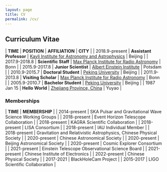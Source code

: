 ```yaml
---
layout: page
title: CV
permalink: /cv/
---
```


<style>
table {
  font-family: arial, sans-serif;
  border-collapse: collapse;
  width: 100%;
}

td, th {
  border: 1px solid #dddddd;
  text-align: left;
  padding: 8px;
}

tr:nth-child(odd) {
  background-color: #dddddd;
}
</style>

## <b>Curriculum Vitae</b>

| **TIME** | **POSITION** | **AFFILIATION** | **CITY** |
| 2018.9-present | **Assistant Professor** | [Kavli Institute for Astronomy and Astrophysics](http://kiaa.pku.edu.cn/) | Beijing |
| 2017.9-2018.8 | **Scientific Staff** | [Max Planck Institute for Radio Astronomy](http://www.mpifr-bonn.mpg.de/2169/en) | Bonn |
| 2015.9-2017.8 | **Junior Scientist** | [Albert Einstein Institute](http://www.aei.mpg.de/) | Potsdam | 
| 2010.9-2015.7 | **Doctoral Student** | [Peking University](http://english.pku.edu.cn/) | Beijing |
| 2011.9-2013.8 | **Visiting Scholar** | [Max Planck Institute for Radio Astronomy](http://www.mpifr-bonn.mpg.de/2169/en) | Bonn |
| 2005.9-2010.7 | **Bachelor Student** | [Peking University](http://english.pku.edu.cn/) | Beijing |
| 1987 Jan 15 | **Hello World** | [Zhejiang Province, China](https://en.wikipedia.org/wiki/Zhejiang)  | Yuyao |
 
<p></p>


### **Memberships**

| **TIME** | **MEMBERSHIP** |
| 2014-present | SKA Pulsar and Gravitational Wave Science Working Groups |
| 2018-present | Event Horizon Telescope Collaboration |
| 2018-present | KAGRA Scientific Collaboration |
| 2018-present | LISA Consortium |
| 2018-present | IAU Individual Member |
| 2018-present | Gravitation and Relativistic Astrophysics, Chinese Physical Society |
| 2020-present | Chinese Astronomical Society |
| 2020-present | Beijing Astronomical Society |
| 2020-present | Cosmic Explorer Consortium |
| 2021-present | Einstein Telescope Observational Science Board |
| 2021-present | Chinese Institute of Electronics |
| 2022-present | Chinese Physical Society |
| 2017-2021 | BlackHoleCam Project |
| 2015-2017 | LIGO Scientific Collaboration |
